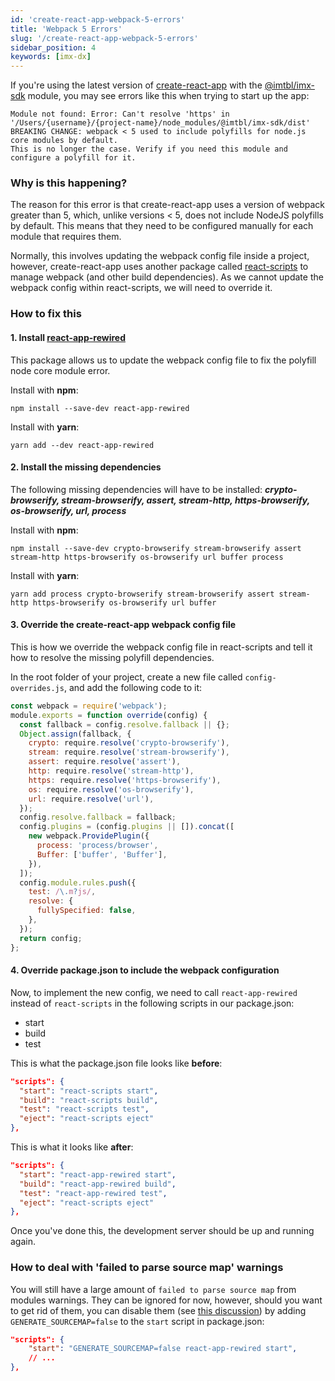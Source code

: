 ```yaml
---
id: 'create-react-app-webpack-5-errors'
title: 'Webpack 5 Errors'
slug: '/create-react-app-webpack-5-errors'
sidebar_position: 4
keywords: [imx-dx]
---
```


If you're using the latest version of [create-react-app](https://create-react-app.dev/) with the [@imtbl/imx-sdk](https://www.npmjs.com/package/@imtbl/imx-sdk) module, you may see errors like this when trying to start up the app:

```shell
Module not found: Error: Can't resolve 'https' in '/Users/{username}/{project-name}/node_modules/@imtbl/imx-sdk/dist'
BREAKING CHANGE: webpack < 5 used to include polyfills for node.js core modules by default.
This is no longer the case. Verify if you need this module and configure a polyfill for it.
```

### Why is this happening?

The reason for this error is that create-react-app uses a version of webpack greater than 5, which, unlike versions < 5, does not include NodeJS polyfills by default. This means that they need to be configured manually for each module that requires them.

Normally, this involves updating the webpack config file inside a project, however, create-react-app uses another package called [react-scripts](https://www.npmjs.com/package/react-scripts) to manage webpack (and other build dependencies). As we cannot update the webpack config within react-scripts, we will need to override it.

### How to fix this

#### 1. Install [react-app-rewired](https://www.npmjs.com/package/react-app-rewired)

This package allows us to update the webpack config file to fix the polyfill node core module error.

Install with **npm**:

```shell
npm install --save-dev react-app-rewired
```

Install with **yarn**:

```shell
yarn add --dev react-app-rewired
```

#### 2. Install the missing dependencies

The following missing dependencies will have to be installed: **_crypto-browserify, stream-browserify, assert, stream-http, https-browserify, os-browserify, url, process_**

Install with **npm**:

```shell
npm install --save-dev crypto-browserify stream-browserify assert stream-http https-browserify os-browserify url buffer process
```

Install with **yarn**:

```shell
yarn add process crypto-browserify stream-browserify assert stream-http https-browserify os-browserify url buffer
```

#### 3. Override the create-react-app webpack config file

This is how we override the webpack config file in react-scripts and tell it how to resolve the missing polyfill dependencies.

In the root folder of your project, create a new file called `config-overrides.js`, and add the following code to it:

```javascript "config-overrides.js"
const webpack = require('webpack');
module.exports = function override(config) {
  const fallback = config.resolve.fallback || {};
  Object.assign(fallback, {
    crypto: require.resolve('crypto-browserify'),
    stream: require.resolve('stream-browserify'),
    assert: require.resolve('assert'),
    http: require.resolve('stream-http'),
    https: require.resolve('https-browserify'),
    os: require.resolve('os-browserify'),
    url: require.resolve('url'),
  });
  config.resolve.fallback = fallback;
  config.plugins = (config.plugins || []).concat([
    new webpack.ProvidePlugin({
      process: 'process/browser',
      Buffer: ['buffer', 'Buffer'],
    }),
  ]);
  config.module.rules.push({
    test: /\.m?js/,
    resolve: {
      fullySpecified: false,
    },
  });
  return config;
};
```

#### 4. Override package.json to include the webpack configuration

Now, to implement the new config, we need to call `react-app-rewired` instead of `react-scripts` in the following scripts in our package.json:

- start
- build
- test

This is what the package.json file looks like **before**:

```json
"scripts": {
  "start": "react-scripts start",
  "build": "react-scripts build",
  "test": "react-scripts test",
  "eject": "react-scripts eject"
},
```

This is what it looks like **after**:

```json
"scripts": {
  "start": "react-app-rewired start",
  "build": "react-app-rewired build",
  "test": "react-app-rewired test",
  "eject": "react-scripts eject"
},
```

Once you've done this, the development server should be up and running again.

### How to deal with 'failed to parse source map' warnings

You will still have a large amount of `failed to parse source map` from modules warnings. They can be ignored for now, however, should you want to get rid of them, you can disable them (see [this discussion](https://github.com/facebook/create-react-app/discussions/11767#discussioncomment-2092902)) by adding `GENERATE_SOURCEMAP=false` to the `start` script in package.json:

```json
"scripts": {
    "start": "GENERATE_SOURCEMAP=false react-app-rewired start",
    // ...
},
```
